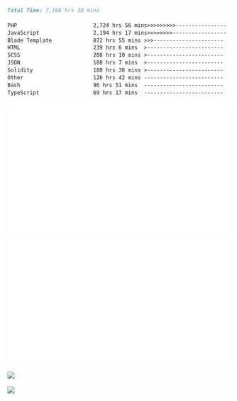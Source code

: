 <!--START_SECTION:waka-->

```markdown
Total Time: 7,168 hrs 30 mins

PHP                        2,724 hrs 56 mins>>>>>>>>>----------------   37.35 %
JavaScript                 2,194 hrs 17 mins>>>>>>>>-----------------   30.08 %
Blade Template             872 hrs 55 mins >>>----------------------   11.97 %
HTML                       239 hrs 6 mins  >------------------------   03.28 %
SCSS                       208 hrs 10 mins >------------------------   02.85 %
JSON                       188 hrs 7 mins  >------------------------   02.58 %
Solidity                   180 hrs 38 mins >------------------------   02.48 %
Other                      126 hrs 42 mins -------------------------   01.74 %
Bash                       96 hrs 51 mins  -------------------------   01.33 %
TypeScript                 69 hrs 17 mins  -------------------------   00.95 %
```

<!--END_SECTION:waka-->

![](https://raw.githubusercontent.com/DrMaxis/github-stats-transparent/output/generated/overview.svg)
![](https://raw.githubusercontent.com/DrMaxis/github-stats-transparent/output/generated/languages.svg)

![](https://git-readme-stats-drmaxis-projects.vercel.app/api?username=drmaxis&show_icons=true&theme=outrun&count_private=true&show=reviews,discussions_started,discussions_answered,prs_merged,prs_merged_percentage&custom_title=2024%20Github%20Rank)
 
<a href="https://count.getloli.com/"><img src="https://count.getloli.com/get/@:maxis-the-alchemist?theme=rule34"></a>
<!-- https://count.getloli.com/get/@alchemist?theme=rule34 -->
<br>
